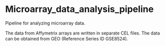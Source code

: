 # Microarray_data_analysis_pipeline
Pipeline for analyzing microarray data.

The data from Affymetrix arrays are written in separate CEL ﬁles. The data can be obtained from GEO (Reference Series ID GSE8524).
